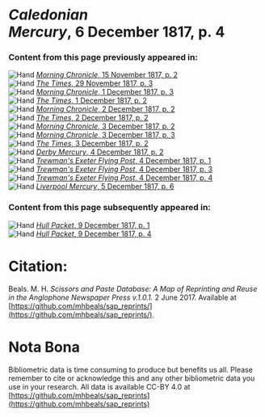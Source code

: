 # *Caledonian Mercury*, 6 December 1817, p. 4  
  
### Content from this page previously appeared in:  
![Hand](http://scissorsandpaste.net/wp-content/uploads/2017/06/smallhandpointer.png) [*Morning Chronicle*, 15 November 1817, p. 2](https://mhbeals.github.io/sap_html/Morning-Chronicle/Morning-Chronicle-15-November-1817-p-2)  
![Hand](http://scissorsandpaste.net/wp-content/uploads/2017/06/smallhandpointer.png) [*The Times*, 29 November 1817, p. 3](https://mhbeals.github.io/sap_html/The-Times/The-Times-29-November-1817-p-3)  
![Hand](http://scissorsandpaste.net/wp-content/uploads/2017/06/smallhandpointer.png) [*Morning Chronicle*, 1 December 1817, p. 3](https://mhbeals.github.io/sap_html/Morning-Chronicle/Morning-Chronicle-1-December-1817-p-3)  
![Hand](http://scissorsandpaste.net/wp-content/uploads/2017/06/smallhandpointer.png) [*The Times*, 1 December 1817, p. 2](https://mhbeals.github.io/sap_html/The-Times/The-Times-1-December-1817-p-2)  
![Hand](http://scissorsandpaste.net/wp-content/uploads/2017/06/smallhandpointer.png) [*Morning Chronicle*, 2 December 1817, p. 2](https://mhbeals.github.io/sap_html/Morning-Chronicle/Morning-Chronicle-2-December-1817-p-2)  
![Hand](http://scissorsandpaste.net/wp-content/uploads/2017/06/smallhandpointer.png) [*The Times*, 2 December 1817, p. 2](https://mhbeals.github.io/sap_html/The-Times/The-Times-2-December-1817-p-2)  
![Hand](http://scissorsandpaste.net/wp-content/uploads/2017/06/smallhandpointer.png) [*Morning Chronicle*, 3 December 1817, p. 2](https://mhbeals.github.io/sap_html/Morning-Chronicle/Morning-Chronicle-3-December-1817-p-2)  
![Hand](http://scissorsandpaste.net/wp-content/uploads/2017/06/smallhandpointer.png) [*Morning Chronicle*, 3 December 1817, p. 3](https://mhbeals.github.io/sap_html/Morning-Chronicle/Morning-Chronicle-3-December-1817-p-3)  
![Hand](http://scissorsandpaste.net/wp-content/uploads/2017/06/smallhandpointer.png) [*The Times*, 3 December 1817, p. 2](https://mhbeals.github.io/sap_html/The-Times/The-Times-3-December-1817-p-2)  
![Hand](http://scissorsandpaste.net/wp-content/uploads/2017/06/smallhandpointer.png) [*Derby Mercury*, 4 December 1817, p. 2](https://mhbeals.github.io/sap_html/Derby-Mercury/Derby-Mercury-4-December-1817-p-2)  
![Hand](http://scissorsandpaste.net/wp-content/uploads/2017/06/smallhandpointer.png) [*Trewman's Exeter Flying Post*, 4 December 1817, p. 1](https://mhbeals.github.io/sap_html/Trewman's-Exeter-Flying-Post/Trewman's-Exeter-Flying-Post-4-December-1817-p-1)  
![Hand](http://scissorsandpaste.net/wp-content/uploads/2017/06/smallhandpointer.png) [*Trewman's Exeter Flying Post*, 4 December 1817, p. 3](https://mhbeals.github.io/sap_html/Trewman's-Exeter-Flying-Post/Trewman's-Exeter-Flying-Post-4-December-1817-p-3)  
![Hand](http://scissorsandpaste.net/wp-content/uploads/2017/06/smallhandpointer.png) [*Trewman's Exeter Flying Post*, 4 December 1817, p. 4](https://mhbeals.github.io/sap_html/Trewman's-Exeter-Flying-Post/Trewman's-Exeter-Flying-Post-4-December-1817-p-4)  
![Hand](http://scissorsandpaste.net/wp-content/uploads/2017/06/smallhandpointer.png) [*Liverpool Mercury*, 5 December 1817, p. 6](https://mhbeals.github.io/sap_html/Liverpool-Mercury/Liverpool-Mercury-5-December-1817-p-6)  
  
### Content from this page subsequently appeared in:  
![Hand](http://scissorsandpaste.net/wp-content/uploads/2017/06/smallhandpointer.png) [*Hull Packet*, 9 December 1817, p. 1](https://mhbeals.github.io/sap_html/Hull-Packet/Hull-Packet-9-December-1817-p-1)  
![Hand](http://scissorsandpaste.net/wp-content/uploads/2017/06/smallhandpointer.png) [*Hull Packet*, 9 December 1817, p. 4](https://mhbeals.github.io/sap_html/Hull-Packet/Hull-Packet-9-December-1817-p-4)  


# Citation: 

Beals. M. H. *Scissors and Paste Database: A Map of Reprinting and Reuse in the Anglophone Newspaper Press v.1.0.1.* 2 June 2017. Available at [https://github.com/mhbeals/sap_reprints/](https://github.com/mhbeals/sap_reprints/). 

# Nota Bona

Bibliometric data is time consuming to produce but benefits us all. Please remember to cite or acknowledge this and any other bibliometric data you use in your research. All data is available CC-BY 4.0 at [https://github.com/mhbeals/sap_reprints](https://github.com/mhbeals/sap_reprints)